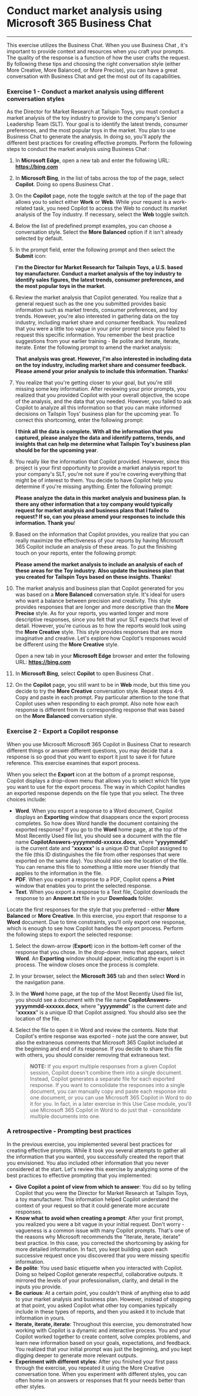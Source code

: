 # Conduct market analysis using Microsoft 365 Business Chat
---
This exercise utilizes the Business Chat. When you use Business Chat , it's important to provide context and resources when you craft your prompts. The quality of the response is a function of how the user crafts the request. By following these tips and choosing the right conversation style (either More Creative, More Balanced, or More Precise), you can have a great conversation with Business Chat  and get the most out of its capabilities.

### Exercise 1 - Conduct a market analysis using different conversation styles

As the Director for Market Research at Tailspin Toys, you must conduct a market analysis of the toy industry to provide to the company's Senior Leadership Team (SLT). Your goal is to identify the latest trends, consumer preferences, and the most popular toys in the market. You plan to use Business Chat  to generate the analysis. In doing so, you'll apply the different best practices for creating effective prompts. Perform the following steps to conduct the market analysis using Business Chat :

1.  In **Microsoft Edge**, open a new tab and enter the following URL: **https://bing.com**
2.  In **Microsoft Bing**, in the list of tabs across the top of the page, select **Copilot**. Doing so opens Business Chat .
3.  On the **Copilot** page, note the toggle switch at the top of the page that allows you to select either **Work** or **Web**. While your request is a work-related task, you need Copilot to access the Web to conduct its market analysis of the Toy industry. If necessary, select the **Web** toggle switch.
4.  Below the list of predefined prompt examples, you can choose a conversation style. Select the **More Balanced** option if it isn't already selected by default.
5.  In the prompt field, enter the following prompt and then select the **Submit** icon:
    
    **I'm the Director for Market Research for Tailspin Toys, a U.S. based toy manufacturer. Conduct a market analysis of the toy industry to identify sales figures, the latest trends, consumer preferences, and the most popular toys in the market**.
6.  Review the market analysis that Copilot generated. You realize that a general request such as the one you submitted provides basic information such as market trends, consumer preferences, and toy trends. However, you're also interested in gathering data on the toy industry, including market share and consumer feedback. You realized that you were a little too vague in your prior prompt since you failed to request this specific information. You remember the best practice suggestions from your earlier training - Be polite and iterate, iterate, iterate. Enter the following prompt to amend the market analysis:
    
    **That analysis was great. However, I'm also interested in including data on the toy industry, including market share and consumer feedback. Please amend your prior analysis to include this information. Thanks**!
7.  You realize that you're getting closer to your goal, but you're still missing some key information. After reviewing your prior prompts, you realized that you provided Copilot with your overall objective, the scope of the analysis, and the data that you needed. However, you failed to ask Copilot to analyze all this information so that you can make informed decisions on Tailspin Toys’ business plan for the upcoming year. To correct this shortcoming, enter the following prompt:
    
    **I think all the data is complete. With all the information that you captured, please analyze the data and identify patterns, trends, and insights that can help me determine what Tailspin Toy's business plan should be for the upcoming year**.
8.  You really like the information that Copilot provided. However, since this project is your first opportunity to provide a market analysis report to your company's SLT, you're not sure if you're covering everything that might be of interest to them. You decide to have Copilot help you determine if you're missing anything. Enter the following prompt:
    
    **Please analyze the data in this market analysis and business plan. Is there any other information that a toy company would typically request for market analysis and business plans that I failed to request? If so, can you please amend your responses to include this information. Thank you**!
9.  Based on the information that Copilot provides, you realize that you can really maximize the effectiveness of your reports by having Microsoft 365 Copilot include an analysis of these areas. To put the finishing touch on your reports, enter the following prompt:
    
    **Please amend the market analysis to include an analysis of each of these areas for the Toy industry. Also update the business plan that you created for Tailspin Toys based on these insights. Thanks**!
10. The market analysis and business plan that Copilot generated for you was based on a **More Balanced** conversation style. It's ideal for users who want a balance between precision and creativity. This style provides responses that are longer and more descriptive than the **More Precise** style. As for your reports, you wanted longer and more descriptive responses, since you felt that your SLT expects that level of detail. However, you're curious as to how the reports would look using the **More Creative** style. This style provides responses that are more imaginative and creative. Let's explore how Copilot's responses would be different using the **More Creative** style.
    
    Open a new tab in your **Microsoft Edge** browser and enter the following URL: **https://bing.com**
11. In **Microsoft Bing**, select **Copilot** to open Business Chat .
12. On the **Copilot** page, you still want to be in **Web** mode, but this time you decide to try the **More Creative** conversation style. Repeat steps 4-9. Copy and paste in each prompt. Pay particular attention to the tone that Copilot uses when responding to each prompt. Also note how each response is different from its corresponding response that was based on the **More Balanced** conversation style.

### Exercise 2 - Export a Copilot response

When you use Microsoft Microsoft 365 Copilot in Business Chat to research different things or answer different questions, you may decide that a response is so good that you want to export it just to save it for future reference. This exercise examines that export process.

When you select the **Export** icon at the bottom of a prompt response, Copilot displays a drop-down menu that allows you to select which file type you want to use for the export process. The way in which Copilot handles an exported response depends on the file type that you select. The three choices include:

 -  **Word**. When you export a response to a Word document, Copilot displays an **Exporting** window that disappears once the export process completes. So how does Word handle the document containing the exported response? If you go to the **Word** home page, at the top of the Most Recently Used file list, you should see a document with the file name **CopilotAnswers-yyyymmdd-xxxxxx.docx**, where "**yyyymmdd**" is the current date and "**xxxxxx**" is a unique ID that Copilot assigned to the file (this ID distinguishes the file from other responses that were exported on the same day). You should also see the location of the file. You can rename this file to something a little more user friendly that applies to the information in the file.
 -  **PDF**. When you export a response to a PDF, Copilot opens a **Print** window that enables you to print the selected response.
 -  **Text**. When you export a response to a Text file, Copilot downloads the response to an **Answer.txt** file in your **Downloads** folder.

Locate the first responses for the style that you preferred - either **More Balanced** or **More Creative**. In this exercise, you export that response to a **Word** document. Due to time constraints, you'll only export one response, which is enough to see how Copilot handles the export process. Perform the following steps to export the selected response:

1.  Select the down-arrow (**Export**) icon in the bottom-left corner of the response that you chose. In the drop-down menu that appears, select **Word**. An **Exporting** window should appear, indicating the export is in process. The window closes once the process is complete.
2.  In your browser, select the **Microsoft 365** tab and then select **Word** in the navigation pane.
3.  In the **Word** home page, at the top of the Most Recently Used file list, you should see a document with the file name **CopilotAnswers-yyyymmdd-xxxxxx.docx**, where "**yyyymmdd**" is the current date and "**xxxxxx**" is a unique ID that Copilot assigned. You should also see the location of the file.<br>
4.  Select the file to open it in Word and review the contents. Note that Copilot's entire response was exported - note just the core answer, but also the extraneous comments that Microsoft 365 Copilot included at the beginning and end of its response. If you decide to share this file with others, you should consider removing that extraneous text.

    > **NOTE:** If you export multiple responses from a given Copilot session, Copilot doesn't combine them into a single document. Instead, Copilot generates a separate file for each exported response. If you want to consolidate the responses into a single document, you can manually copy and paste each response into one document, or you can use Microsoft 365 Copilot in Word to do it for you. In fact, in a later exercise in this Use Case module, you'll use Microsoft 365 Copilot in Word to do just that - consolidate multiple documents into one.

### A retrospective - Prompting best practices<br>

In the previous exercise, you implemented several best practices for creating effective prompts. While it took you several attempts to gather all the information that you wanted, you successfully created the report that you envisioned. You also included other information that you never considered at the start. Let's review this exercise by analyzing some of the best practices to effective prompting that you implemented:

 -  **Give Copilot a point of view from which to answer**: You did so by telling Copilot that you were the Director for Market Research at Tailspin Toys, a toy manufacturer. This information helped Copilot understand the context of your request so that it could generate more accurate responses.
 -  **Know what to avoid when creating a prompt**: After your first prompt, you realized you were a bit vague in your initial request. Don't worry - vagueness is a common issue with many Copilot prompts. That's one of the reasons why Microsoft recommends the "Iterate, iterate, iterate" best practice. In this case, you corrected the shortcoming by asking for more detailed information. In fact, you kept building upon each successive request once you discovered that you were missing specific information.
 -  **Be polite**: You used basic etiquette when you interacted with Copilot. Doing so helped Copilot generate respectful, collaborative outputs. It mirrored the levels of your professionalism, clarity, and detail in the inputs you provide.
 -  **Be curious**: At a certain point, you couldn't think of anything else to add to your market analysis and business plan. However, instead of stopping at that point, you asked Copilot what other toy companies typically include in these types of reports, and then you asked it to include that information in yours.
 -  **Iterate, iterate, iterate**: Throughout this exercise, you demonstrated how working with Copilot is a dynamic and interactive process. You and your Copilot worked together to create content, solve complex problems, and learn new information based on your goals, expectations, and feedback. You realized that your initial prompt was just the beginning, and you kept digging deeper to generate more relevant outputs.
 -  **Experiment with different styles**: After you finished your first pass through the exercise, you repeated it using the More Creative conversation tone. When you experiment with different styles, you can often home in on answers or responses that fit your needs better than other styles.
